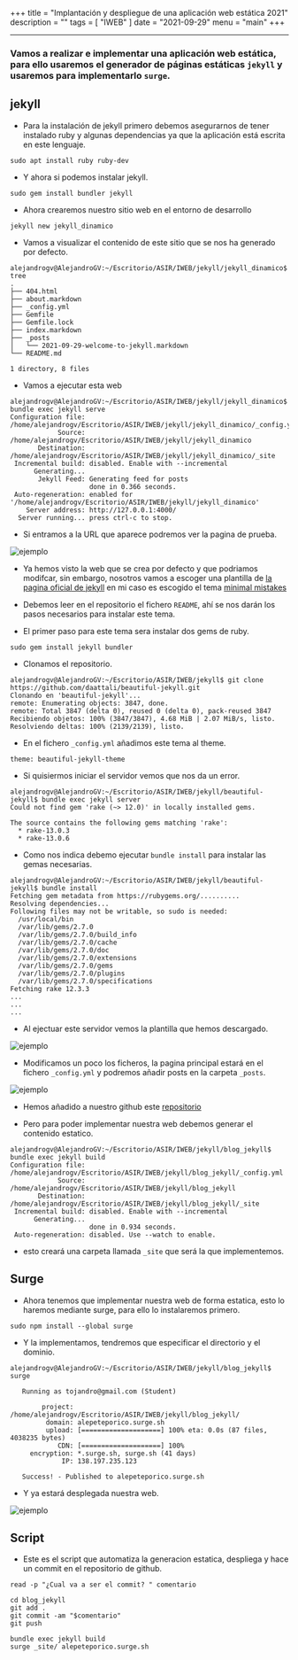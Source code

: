 +++
title = "Implantación y despliegue de una aplicación web estática 2021"
description = ""
tags = [
    "IWEB"
]
date = "2021-09-29"
menu = "main"
+++

---

### Vamos a realizar e implementar una aplicación web estática, para ello usaremos el generador de páginas estáticas `jekyll` y usaremos para implementarlo `surge`.

## jekyll

* Para la instalación de jekyll primero debemos asegurarnos de tener instalado ruby y algunas dependencias ya que la aplicación está escrita en este lenguaje.

~~~
sudo apt install ruby ruby-dev
~~~

* Y ahora si podemos instalar jekyll.

~~~
sudo gem install bundler jekyll
~~~

* Ahora crearemos nuestro sitio web en el entorno de desarrollo

~~~
jekyll new jekyll_dinamico
~~~

* Vamos a visualizar el contenido de este sitio que se nos ha generado por defecto.

~~~
alejandrogv@AlejandroGV:~/Escritorio/ASIR/IWEB/jekyll/jekyll_dinamico$ tree
.
├── 404.html
├── about.markdown
├── _config.yml
├── Gemfile
├── Gemfile.lock
├── index.markdown
├── _posts
│   └── 2021-09-29-welcome-to-jekyll.markdown
└── README.md

1 directory, 8 files
~~~

* Vamos a ejecutar esta web

~~~
alejandrogv@AlejandroGV:~/Escritorio/ASIR/IWEB/jekyll/jekyll_dinamico$ bundle exec jekyll serve
Configuration file: /home/alejandrogv/Escritorio/ASIR/IWEB/jekyll/jekyll_dinamico/_config.yml
            Source: /home/alejandrogv/Escritorio/ASIR/IWEB/jekyll/jekyll_dinamico
       Destination: /home/alejandrogv/Escritorio/ASIR/IWEB/jekyll/jekyll_dinamico/_site
 Incremental build: disabled. Enable with --incremental
      Generating... 
       Jekyll Feed: Generating feed for posts
                    done in 0.366 seconds.
 Auto-regeneration: enabled for '/home/alejandrogv/Escritorio/ASIR/IWEB/jekyll/jekyll_dinamico'
    Server address: http://127.0.0.1:4000/
  Server running... press ctrl-c to stop.
~~~

* Si entramos a la URL que aparece podremos ver la pagina de prueba.

![ejemplo](/web_estatica2021/1.png)

* Ya hemos visto la web que se crea por defecto y que podriamos modifcar, sin embargo, nosotros vamos a escoger una plantilla de [la pagina oficial de jekyll](https://jekyllthemes.io/) en mi caso es escogido el tema [minimal mistakes](https://github.com/daattali/beautiful-jekyll.git)

* Debemos leer en el repositorio el fichero `README`, ahí se nos darán los pasos necesarios para instalar este tema.

* El primer paso para este tema sera instalar dos gems de ruby.

~~~
sudo gem install jekyll bundler
~~~

* Clonamos el repositorio.

~~~
alejandrogv@AlejandroGV:~/Escritorio/ASIR/IWEB/jekyll$ git clone https://github.com/daattali/beautiful-jekyll.git
Clonando en 'beautiful-jekyll'...
remote: Enumerating objects: 3847, done.
remote: Total 3847 (delta 0), reused 0 (delta 0), pack-reused 3847
Recibiendo objetos: 100% (3847/3847), 4.68 MiB | 2.07 MiB/s, listo.
Resolviendo deltas: 100% (2139/2139), listo.
~~~

* En el fichero `_config.yml` añadimos este tema al theme.

~~~
theme: beautiful-jekyll-theme
~~~

* Si quisiermos iniciar el servidor vemos que nos da un error.

~~~
alejandrogv@AlejandroGV:~/Escritorio/ASIR/IWEB/jekyll/beautiful-jekyll$ bundle exec jekyll server
Could not find gem 'rake (~> 12.0)' in locally installed gems.

The source contains the following gems matching 'rake':
  * rake-13.0.3
  * rake-13.0.6
~~~

* Como nos indica debemo ejecutar `bundle install` para instalar las gemas necesarias.

~~~
alejandrogv@AlejandroGV:~/Escritorio/ASIR/IWEB/jekyll/beautiful-jekyll$ bundle install
Fetching gem metadata from https://rubygems.org/..........
Resolving dependencies...
Following files may not be writable, so sudo is needed:
  /usr/local/bin
  /var/lib/gems/2.7.0
  /var/lib/gems/2.7.0/build_info
  /var/lib/gems/2.7.0/cache
  /var/lib/gems/2.7.0/doc
  /var/lib/gems/2.7.0/extensions
  /var/lib/gems/2.7.0/gems
  /var/lib/gems/2.7.0/plugins
  /var/lib/gems/2.7.0/specifications
Fetching rake 12.3.3
...
...
...
~~~

* Al ejectuar este servidor vemos la plantilla que hemos descargado.

![ejemplo](/web_estatica2021/1.png)

* Modificamos un poco los ficheros, la pagina principal estará en el fichero `_config.yml` y podremos añadir posts en la carpeta `_posts`.

![ejemplo](/web_estatica2021/3.png)

* Hemos añadido a nuestro github este [repositorio](https://github.com/alepeteporico/blog_jekyll)

* Pero para poder implementar nuestra web debemos generar el contenido estatico.

~~~
alejandrogv@AlejandroGV:~/Escritorio/ASIR/IWEB/jekyll/blog_jekyll$ bundle exec jekyll build
Configuration file: /home/alejandrogv/Escritorio/ASIR/IWEB/jekyll/blog_jekyll/_config.yml
            Source: /home/alejandrogv/Escritorio/ASIR/IWEB/jekyll/blog_jekyll
       Destination: /home/alejandrogv/Escritorio/ASIR/IWEB/jekyll/blog_jekyll/_site
 Incremental build: disabled. Enable with --incremental
      Generating... 
                    done in 0.934 seconds.
 Auto-regeneration: disabled. Use --watch to enable.
~~~

* esto creará una carpeta llamada `_site` que será la que implementemos.

## Surge

* Ahora tenemos que implementar nuestra web de forma estatica, esto lo haremos mediante surge, para ello lo instalaremos primero.

~~~
sudo npm install --global surge
~~~

* Y la implementamos, tendremos que especificar el directorio y el dominio.

~~~
alejandrogv@AlejandroGV:~/Escritorio/ASIR/IWEB/jekyll/blog_jekyll$ surge

   Running as tojandro@gmail.com (Student)

        project: /home/alejandrogv/Escritorio/ASIR/IWEB/jekyll/blog_jekyll/
         domain: alepeteporico.surge.sh
         upload: [====================] 100% eta: 0.0s (87 files, 4038235 bytes)
            CDN: [====================] 100%
     encryption: *.surge.sh, surge.sh (41 days)
             IP: 138.197.235.123

   Success! - Published to alepeteporico.surge.sh
~~~

* Y ya estará desplegada nuestra web.

![ejemplo](/web_estatica2021/3.png)

## Script

* Este es el script que automatiza la generacion estatica, despliega y hace un commit en el repositorio de github.

~~~
read -p "¿Cual va a ser el commit? " comentario

cd blog_jekyll
git add .
git commit -am "$comentario"
git push

bundle exec jekyll build
surge _site/ alepeteporico.surge.sh
~~~